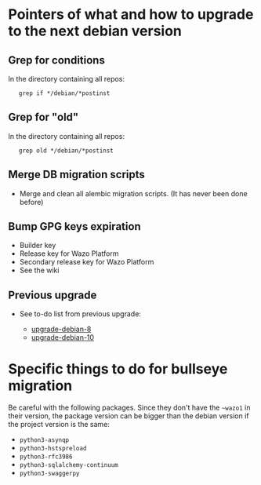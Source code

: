 # Pointers of what and how to upgrade to the next debian version

## Grep for conditions

In the directory containing all repos:
```
   grep if */debian/*postinst
```

## Grep for "old"

In the directory containing all repos:
```
   grep old */debian/*postinst
```

## Merge DB migration scripts

* Merge and clean all alembic migration scripts. (It has never been done before)

## Bump GPG keys expiration

* Builder key
* Release key for Wazo Platform
* Secondary release key for Wazo Platform
* See the wiki

## Previous upgrade

* See to-do list from previous upgrade:

    * [upgrade-debian-8](upgrade-debian-8.md)
    * [upgrade-debian-10](upgrade-debian-10.md)


# Specific things to do for bullseye migration

Be careful with the following packages. Since they don't have the `~wazo1` in their version, the
package version can be bigger than the debian version if the project version is the same:

* `python3-asynqp`
* `python3-hstspreload`
* `python3-rfc3986`
* `python3-sqlalchemy-continuum`
* `python3-swaggerpy`
